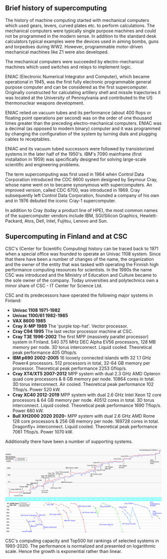 ## Brief history of supercomputing

The history of machine computing started with mechanical computers which used gears, levers, curved plates etc. to perform calculations. The mechanical computers were typically single purpose machines and could not be programmed in the modern sense. In addition to the standard desk calculators typical examples were the devices used in aiming bombs, guns and torpedoes during WW2. However, programmable motor-driven mechanical machines like Z1 were also developed.

The mechanical computers were succeeded by electro-mechanical machines which used switches and relays to implement logic.

ENIAC (Electronic Numerical Integrator and Computer), which became operational in 1945, was the first fully electronic programmable general purpose computer and can
be considered as the first supercomputer. Originally constructed for calculating artillery shell and missile trajectories it was located at the University of Pennsylvania and contributed to the US thermonuclear weapons development. 

ENIAC relied on vacuum tubes and its performance (about 400 flops or floating point operations per second) was on the order of one thousand times greater than the preceding electro-mechanical computers. ENIAC was a decimal (as opposed to modern binary) computer and it was programmed by changing the configuration of the system by turning dials and plugging cables to receptables. 

ENIAC and its vacuum tubed successors were followed by transistorized systems in the later half of the 1950's. IBM's 7090 mainframe (first installation in 1959) was specifically designed for solving large-scale scientific and engineering problems.

The term supercomputing was first used in 1964 when Control Data Corporation introduced the CDC 6600 system designed by Seymour Cray, whose name went on to became synonymous with supercomputers. An improved version, called CDC 6700, was introduced in 1969. Cray subsequently left Control Data Corporation, founded a company of his own and in 1976 debuted the iconic Cray-1 supercomputer.

In addition to Cray (today a product line of HPE), the most common names of the supercomputer vendors include IBM, SGI/Silicon Graphics, Hewlett-Packard, Atos, Dell, Intel, Fujitsu, Lenovo and Sun.

## Supercomputing in Finland and at CSC

CSC's (Center for Scientific Computing) history can be traced back to 1971 when a special office was founded to operate an Univac 1108 system. Since that there have been a number of changes of the name, the organization and the owner of the entity that was tasked with operating the Finnish high performance computing resources for scientists. In the 1990s the name CSC was introduced and the Ministry of Education and Culture became to the sole owner of the company. Today universities and polytechnics own a minor share of CSC - IT Center for Science Ltd.

CSC and its predecessors have operated the following major systems in Finland:

- **Univac 1108 1971-1982**
- **Univac 1100/61 1982-1985**
- **VAX 8600 1985**
- **Cray X-MP 1989**
The 'purple top-hat'. Vector processor.
- **Cray C94 1995**
The last vector processor machine at CSC.
- **Cray T3E 1996-2002**
The first MPP (massively parallel processor) system in Finland. 540 375 MHz DEC Alpha EV56 processors, 128 MB memory per node. 3D torus interconnect. Liquid cooled. Theoretical peak performance 405 Gflop/s.
- **IBM p690 2002-2005**
16 loosely connected islands with 32 1.1 GHz Power4 processors. 512 processors in total, 32-64 GB memory per processor. Theoretical peak performance 2253 Gflop/s.
- **Cray XT4/XT5 2007-2012**
MPP system with dual 2.3 GHz AMD Opteron quad core processors & 8 GB memory per node. 10864 cores in total. 3D torus interconnect. Air cooled. Theoretical peak performance 102 Tflop/s. Power 520 kW.
- **Cray XC40 2012-2019**
MPP system with dual 2.6 GHz Intel Xeon 12 core processors & 64 GB memory per node. 40512 cores in total. 3D torus interconnect. Liquid cooled. Theoretical peak performance 1690 Tflop/s. Power 680 kW.
- **Bull XH2000 2020 2020-**
MPP system with dual 2.6 GHz AMD Rome 128 core processors & 256 GB memory per node. 169728 cores in total. Dragonfly+ interconnect. Liquid cooled. Theoretical peak performance 7061 Tflop/s. Power 1070 kW.
    
 Additionally there have been a number of supporting systems.
 
 ![](images/CSC_Capacity_21b.jpg)
 
CSC's computing capacity and Top500 list rankings of selected systems in 1993-2020. The performance is normalized and presented on logarithmic scale. Hence the growth is exponential rather than linear.
